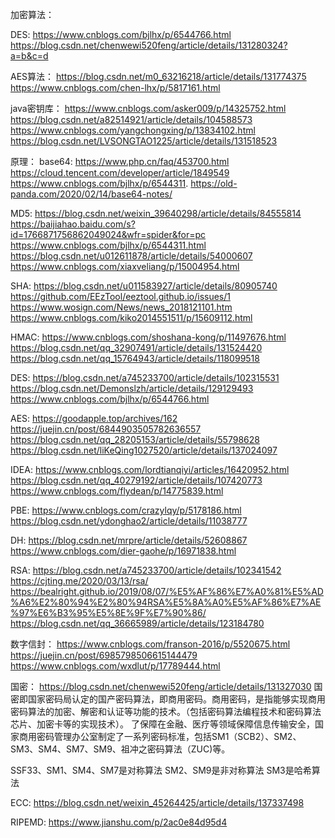 加密算法：


DES:
https://www.cnblogs.com/bjlhx/p/6544766.html
https://blog.csdn.net/chenwewi520feng/article/details/131280324?a=b&c=d


AES算法：
https://blog.csdn.net/m0_63216218/article/details/131774375
https://www.cnblogs.com/chen-lhx/p/5817161.html

java密钥库：
https://www.cnblogs.com/asker009/p/14325752.html
https://blog.csdn.net/a82514921/article/details/104588573
https://www.cnblogs.com/yangchongxing/p/13834102.html
https://blog.csdn.net/LVSONGTAO1225/article/details/131518523











原理：
base64:
https://www.php.cn/faq/453700.html
https://cloud.tencent.com/developer/article/1849549
https://www.cnblogs.com/bjlhx/p/6544311.
https://old-panda.com/2020/02/14/base64-notes/

MD5:
https://blog.csdn.net/weixin_39640298/article/details/84555814
https://baijiahao.baidu.com/s?id=1766871756862049024&wfr=spider&for=pc
https://www.cnblogs.com/bjlhx/p/6544311.html
https://blog.csdn.net/u012611878/article/details/54000607
https://www.cnblogs.com/xiaxveliang/p/15004954.html

SHA:
https://blog.csdn.net/u011583927/article/details/80905740
https://github.com/EEzTool/eeztool.github.io/issues/1
https://www.wosign.com/News/news_2018121101.htm
https://www.cnblogs.com/kiko2014551511/p/15609112.html

HMAC:
https://www.cnblogs.com/shoshana-kong/p/11497676.html
https://blog.csdn.net/qq_32907491/article/details/131524420
https://blog.csdn.net/qq_15764943/article/details/118099518

DES:
https://blog.csdn.net/a745233700/article/details/102315531
https://blog.csdn.net/Demonslzh/article/details/129129493
https://www.cnblogs.com/bjlhx/p/6544766.html

AES:
https://goodapple.top/archives/162
https://juejin.cn/post/6844903505782636557
https://blog.csdn.net/qq_28205153/article/details/55798628
https://blog.csdn.net/liKeQing1027520/article/details/137024097

IDEA:
https://www.cnblogs.com/lordtianqiyi/articles/16420952.html
https://blog.csdn.net/qq_40279192/article/details/107420773
https://www.cnblogs.com/flydean/p/14775839.html

PBE:
https://www.cnblogs.com/crazylqy/p/5178186.html
https://blog.csdn.net/ydonghao2/article/details/11038777

DH:
https://blog.csdn.net/mrpre/article/details/52608867
https://www.cnblogs.com/dier-gaohe/p/16971838.html


RSA:
https://blog.csdn.net/a745233700/article/details/102341542
https://cjting.me/2020/03/13/rsa/
https://bealright.github.io/2019/08/07/%E5%AF%86%E7%A0%81%E5%AD%A6%E2%80%94%E2%80%94RSA%E5%8A%A0%E5%AF%86%E7%AE%97%E6%B3%95%E5%8E%9F%E7%90%86/
https://blog.csdn.net/qq_36665989/article/details/123184780



数字信封：
https://www.cnblogs.com/franson-2016/p/5520675.html
https://juejin.cn/post/6985798506615144479
https://www.cnblogs.com/wxdlut/p/17789444.html


国密：
https://blog.csdn.net/chenwewi520feng/article/details/131327030
国密即国家密码局认定的国产密码算法，即商用密码。商用密码，是指能够实现商用密码算法的加密、解密和认证等功能的技术。（包括密码算法编程技术和密码算法芯片、加密卡等的实现技术）。
了保障在金融、医疗等领域保障信息传输安全，国家商用密码管理办公室制定了一系列密码标准，包括SM1（SCB2）、SM2、SM3、SM4、SM7、SM9、祖冲之密码算法（ZUC)等。

SSF33、SM1、SM4、SM7是对称算法
SM2、SM9是非对称算法
SM3是哈希算法

ECC:
https://blog.csdn.net/weixin_45264425/article/details/137337498

RIPEMD:
https://www.jianshu.com/p/2ac0e84d95d4
